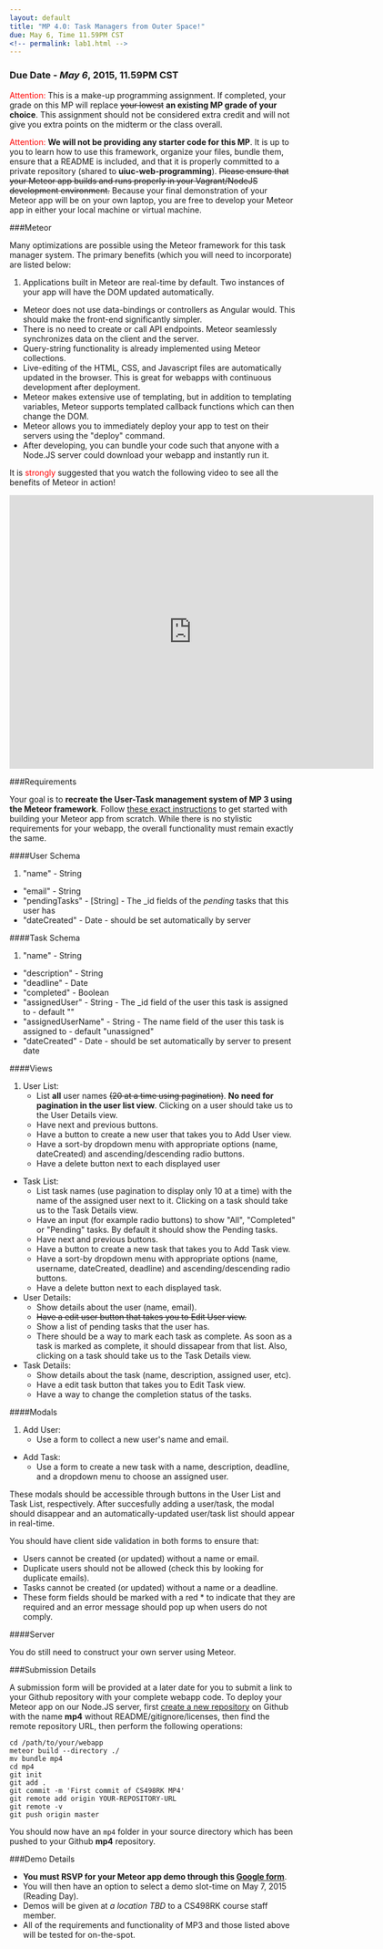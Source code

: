 ```yaml
---
layout: default
title: "MP 4.0: Task Managers from Outer Space!"
due: May 6, Time 11.59PM CST
<!-- permalink: lab1.html -->
---
```

### Due Date - *May 6*, 2015, 11.59PM CST

<span style="color: red">Attention:</span> This is a make-up programming assignment. If completed, your grade on this MP will replace ~~your lowest~~ **an existing MP grade of your choice**. This assignment should not be considered extra credit and will not give you extra points on the midterm or the class overall.

<span style="color: red">Attention:</span> **We will not be providing any starter code for this MP**. It is up to you to learn how to use this framework, organize your files, bundle them, ensure that a README is included, and that it is properly committed to a private repository (shared to **uiuc-web-programming**). ~~Please ensure that your Meteor app builds and runs properly in your Vagrant/NodeJS development environment.~~ Because your final demonstration of your Meteor app
will be on your own laptop, you are free to develop your Meteor app in either your local machine or virtual machine.

###Meteor

Many optimizations are possible using the Meteor framework for this task manager system. The primary benefits (which you will need to incorporate) are listed below:

1. Applications built in Meteor are real-time by default. Two instances of your app will have the DOM updated automatically.
+ Meteor does not use data-bindings or controllers as Angular would. This should make the front-end significantly simpler.
+ There is no need to create or call API endpoints. Meteor seamlessly synchronizes data on the client and the server.
+ Query-string functionality is already implemented using Meteor collections.
+ Live-editing of the HTML, CSS, and Javascript files are automatically updated in the browser. This is great for webapps with continuous development after deployment.
+ Meteor makes extensive use of templating, but in addition to templating variables, Meteor supports templated callback functions which can then change the DOM.
+ Meteor allows you to immediately deploy your app to test on their servers using the "deploy" command.
+ After developing, you can bundle your code such that anyone with a Node.JS server could download your webapp and instantly run it.

It is <span style="color: red">strongly</span> suggested that you watch the following video to see all the benefits of Meteor in action!

<iframe width="640" height="480" src="https://www.youtube.com/embed/fsi0aJ9yr2o?rel=0&amp;showinfo=0" frameborder="0" allowfullscreen></iframe>

###Requirements

Your goal is to **recreate the User-Task management system of MP 3 using the Meteor framework**. Follow [these exact instructions](https://www.meteor.com/install) to get started with building your Meteor app from scratch. While there is no stylistic requirements for your webapp, the overall functionality must remain exactly the same.

####User Schema

1. "name" - String
+ "email" - String
+ "pendingTasks" - [String] - The _id fields of the *pending* tasks that this user has
+ "dateCreated" - Date - should be set automatically by server

####Task Schema

1. "name" - String
+ "description" - String
+ "deadline" - Date
+ "completed" - Boolean
+ "assignedUser" - String - The _id field of the user this task is assigned to - default ""
+ "assignedUserName" - String - The name field of the user this task is assigned to - default "unassigned"
+ "dateCreated" - Date - should be set automatically by server to present date 

####Views

1. User List:
	+ List **all** user names ~~(20 at a time using pagination)~~. **No need for pagination in the user list view**. Clicking on a user should take us to the User Details view.
	+ Have next and previous buttons. 
	+ Have a button to create a new user that takes you to Add User view. 
	+ Have a sort-by dropdown menu with appropriate options (name, dateCreated) and ascending/descending radio buttons.
	+ Have a delete button next to each displayed user
+ Task List:
	+ List task names (use pagination to display only 10 at a time) with the name of the assigned user next to it. Clicking on a task should take us to the Task Details view.
	+ Have an input (for example radio buttons) to show "All", "Completed" or "Pending" tasks. By default it should show the Pending tasks.
	+ Have next and previous buttons.
	+ Have a button to create a new task that takes you to Add Task view.
	+ Have a sort-by dropdown menu with appropriate options (name, username, dateCreated, deadline) and ascending/descending radio buttons.
	+ Have a delete button next to each displayed task.
+ User Details:
	+ Show details about the user (name, email).
	+ ~~Have a edit user button that takes you to Edit User view.~~
	+ Show a list of pending tasks that the user has. 
	+ There should be a way to mark each task as complete. As soon as a task is marked as complete, it should dissapear from that list. Also, clicking on a task should take us to the Task Details view.
+ Task Details: 
	+ Show details about the task (name, description, assigned user, etc).
	+ Have a edit task button that takes you to Edit Task view.
	+ Have a way to change the completion status of the tasks.

####Modals

1. Add User:
	+ Use a form to collect a new user's name and email.
+ Add Task:
	+ Use a form to create a new task with a name, description, deadline, and a dropdown menu to choose an assigned user.

These modals should be accessible through buttons in the User List and Task List, respectively. After succesfully adding a user/task, the modal should disappear and an automatically-updated user/task list should appear in real-time.

You should have client side validation in both forms to ensure that:
+ Users cannot be created (or updated) without a name or email.
+ Duplicate users should not be allowed (check this by looking for duplicate emails).
+ Tasks cannot be created (or updated) without a name or a deadline. 
+ These form fields should be marked with a red * to indicate that they are required and an error message should pop up when users do not comply.

####Server

You do still need to construct your own server using Meteor.

###Submission Details

A submission form will be provided at a later date for you to submit a link to your Github repository with your complete webapp code. To deploy your Meteor app on our Node.JS server, first [create a new repository](https://help.github.com/articles/creating-a-new-repository) on Github with the name **mp4** without README/gitignore/licenses, then find the remote repository URL, then perform the following operations:

```
cd /path/to/your/webapp
meteor build --directory ./
mv bundle mp4
cd mp4
git init
git add .
git commit -m 'First commit of CS498RK MP4'
git remote add origin YOUR-REPOSITORY-URL
git remote -v
git push origin master
```

You should now have an `mp4` folder in your source directory which has been pushed to your Github **mp4** repository.

###Demo Details

+ **You must RSVP for your Meteor app demo through this [Google form](https://docs.google.com/forms/d/13m31IQOM7_j5N5MNHPsO9Bg6BIU6Upj_WXTvRPrfaUQ/viewform)**. 
+ You will then have an option to select a demo slot-time on May 7, 2015 (Reading Day).
+ Demos will be given at _a location TBD_ to a CS498RK course staff member. 
+ All of the requirements and functionality of MP3 and those listed above will be tested for on-the-spot.
